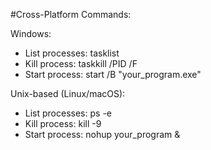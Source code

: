 #Cross-Platform Commands:

Windows:
- List processes: tasklist
- Kill process: taskkill /PID <PID> /F
- Start process: start /B "your_program.exe"

Unix-based (Linux/macOS):

- List processes: ps -e
- Kill process: kill -9 <PID>
- Start process: nohup your_program &
